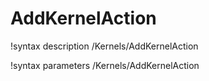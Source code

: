 <!-- MOOSE Documentation Stub: Remove this when content is added. -->

# AddKernelAction
!syntax description /Kernels/AddKernelAction

!syntax parameters /Kernels/AddKernelAction
